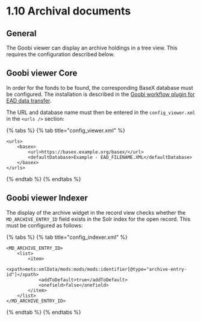 # 1.10 Archival documents

## General&#x20;

The Goobi viewer can display an archive holdings in a tree view. This requires the configuration described below.&#x20;

## Goobi viewer Core&#x20;

In order for the fonds to be found, the corresponding BaseX database must be configured. The installation is described in the [Goobi workflow plugin for EAD data transfer](https://docs.goobi.io/goobi-workflow-plugins-en/opac/intranda\_opac\_ead#installation-of-the-xml-database-basex).&#x20;

The URL and database name must then be entered in the `config_viewer.xml` in the `<urls />` section:

{% tabs %}
{% tab title="config_viewer.xml" %}
```markup
<urls>
    <basex>
        <url>https://basex.example.org/basex/</url>
        <defaultDatabase>Example - EAD_FILENAME.XML</defaultDatabase>
    </basex>
</urls>
```
{% endtab %}
{% endtabs %}

## Goobi viewer Indexer

The display of the archive widget in the record view checks whether the `MD_ARCHIVE_ENTRY_ID` field exists in the Solr index for the open record. This must be configured as follows:

{% tabs %}
{% tab title="config_indexer.xml" %}
```markup
<MD_ARCHIVE_ENTRY_ID>
    <list>
        <item>
            <xpath>mets:xmlData/mods:mods/mods:identifier[@type="archive-entry-id"]</xpath>
            <addToDefault>true</addToDefault>
            <onefield>false</onefield>
        </item>
    </list>
</MD_ARCHIVE_ENTRY_ID>
```
{% endtab %}
{% endtabs %}
